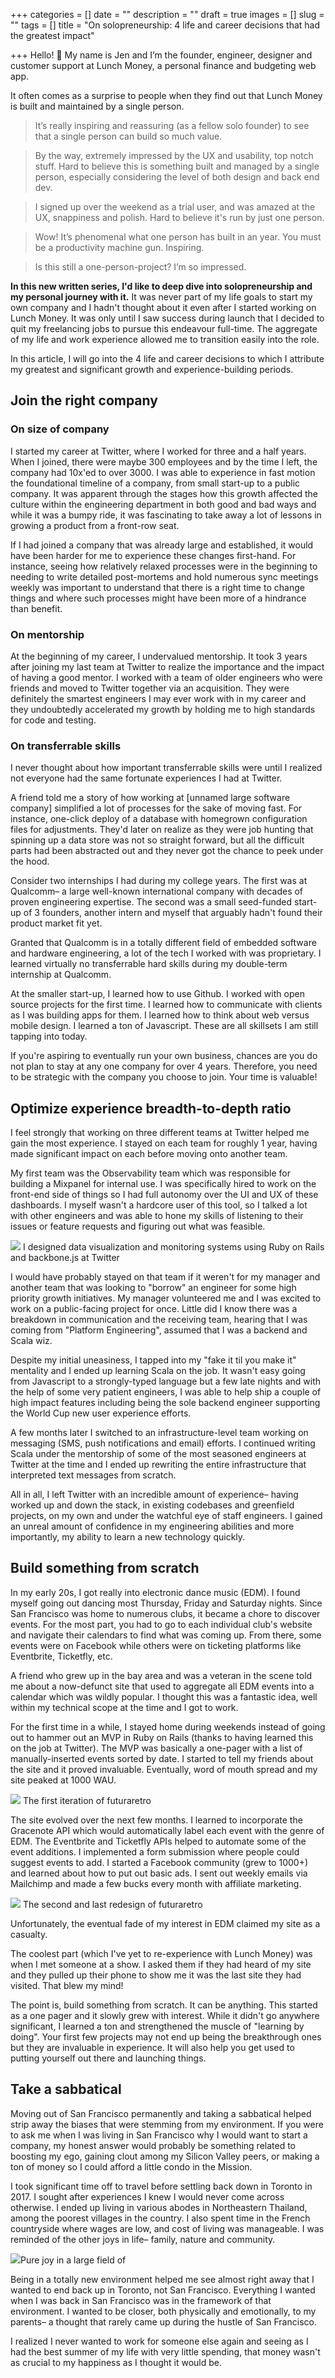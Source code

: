 +++
categories = []
date = ""
description = ""
draft = true
images = []
slug = ""
tags = []
title = "On solopreneurship: 4 life and career decisions that had the greatest impact"

+++
Hello! 👋  My name is Jen and I’m the founder, engineer, designer and customer support at Lunch Money, a personal finance and budgeting web app.

It often comes as a surprise to people when they find out that Lunch Money is built and maintained by a single person.

> It’s really inspiring and reassuring (as a fellow solo founder) to see that a single person can build so much value.

> By the way, extremely impressed by the UX and usability, top notch stuff. Hard to believe this is something built and managed by a single person, especially considering the level of both design and back end dev.

> I signed up over the weekend as a trial user, and was amazed at the UX, snappiness and polish. Hard to believe it's run by just one person.

> Wow! It’s phenomenal what one person has built in an year. You must be a productivity machine gun. Inspiring.

> Is this still a one-person-project? I’m so impressed.

**In this new written series, I'd like to deep dive into solopreneurship and my personal journey with it.** It was never part of my life goals to start my own company and I hadn't thought about it even after I started working on Lunch Money. It was only until I saw success during launch that I decided to quit my freelancing jobs to pursue this endeavour full-time. The aggregate of my life and work experience allowed me to transition easily into the role.

In this article, I will go into the 4 life and career decisions to which I attribute my greatest and significant growth and experience-building periods.

## **Join the right company**

### On size of company

I started my career at Twitter, where I worked for three and a half years. When I joined, there were maybe 300 employees and by the time I left, the company had 10x'ed to over 3000. I was able to experience in fast motion the foundational timeline of a company, from small start-up to a public company. It was apparent through the stages how this growth affected the culture within the engineering department in both good and bad ways and while it was a bumpy ride, it was fascinating to take away a lot of lessons in growing a product from a front-row seat.

If I had joined a company that was already large and established, it would have been harder for me to experience these changes first-hand. For instance, seeing how relatively relaxed processes were in the beginning to needing to write detailed post-mortems and hold numerous sync meetings weekly was important to understand that there is a right time to change things and where such processes might have been more of a hindrance than benefit.

### On mentorship

At the beginning of my career, I undervalued mentorship. It took 3 years after joining my last team at Twitter to realize the importance and the impact of having a good mentor. I worked with a team of older engineers who were friends and moved to Twitter together via an acquisition. They were definitely the smartest engineers I may ever work with in my career and they undoubtedly accelerated my growth by holding me to high standards for code and testing.

### On transferrable skills

I never thought about how important transferrable skills were until I realized not everyone had the same fortunate experiences I had at Twitter. 

A friend told me a story of how working at \[unnamed large software company\] simplified a lot of processes for the sake of moving fast. For instance, one-click deploy of a database with homegrown configuration files for adjustments. They'd later on realize as they were job hunting that spinning up a data store was not so straight forward, but all the difficult parts had been abstracted out and they never got the chance to peek under the hood.

Consider two internships I had during my college years. The first was at Qualcomm– a large well-known international company with decades of proven engineering expertise. The second was a small seed-funded start-up of 3 founders, another intern and myself that arguably hadn't found their product market fit yet.

Granted that Qualcomm is in a totally different field of embedded software and hardware engineering, a lot of the tech I worked with was proprietary. I learned virtually no transferrable hard skills during my double-term internship at Qualcomm.

At the smaller start-up, I learned how to use Github. I worked with open source projects for the first time. I learned how to communicate with clients as I was building apps for them. I learned how to think about web versus mobile design. I learned a ton of Javascript. These are all skillsets I am still tapping into today.

If you're aspiring to eventually run your own business, chances are you do not plan to stay at any one company for over 4 years. Therefore, you need to be strategic with the company you choose to join. Your time is valuable!

## **Optimize experience breadth-to-depth ratio**

I feel strongly that working on three different teams at Twitter helped me gain the most experience. I stayed on each team for roughly 1 year, having made significant impact on each before moving onto another team.

My first team was the Observability team which was responsible for building a Mixpanel for internal use. I was specifically hired to work on the front-end side of things so I had full autonomy over the UI and UX of these dashboards. I myself wasn't a hardcore user of this tool, so I talked a lot with other engineers and was able to hone my skills of listening to their issues or feature requests and figuring out what was feasible.

![](/uploads/observability.png) <span class="caption">I designed data visualization and monitoring systems using Ruby on Rails and backbone.js at Twitter</span>

I would have probably stayed on that team if it weren't for my manager and another team that was looking to "borrow" an engineer for some high priority growth initiatives. My manager volunteered me and I was excited to work on a public-facing project for once. Little did I know there was a breakdown in communication and the receiving team, hearing that I was coming from "Platform Engineering", assumed that I was a backend and Scala wiz.

Despite my initial uneasiness, I tapped into my "fake it til you make it" mentality and I ended up learning Scala on the job. It wasn't easy going from Javascript to a strongly-typed language but a few late nights and with the help of some very patient engineers, I was able to help ship a couple of high impact features including being the sole backend engineer supporting the World Cup new user experience efforts.

A few months later I switched to an infrastructure-level team working on messaging (SMS, push notifications and email) efforts. I continued writing Scala under the mentorship of some of the most seasoned engineers at Twitter at the time and I ended up rewriting the entire infrastructure that interpreted text messages from scratch.

All in all, I left Twitter with an incredible amount of experience– having worked up and down the stack, in existing codebases and greenfield projects, on my own and under the watchful eye of staff engineers. I gained an unreal amount of confidence in my engineering abilities and more importantly, my ability to learn a new technology quickly. 

## **Build something from scratch**

In my early 20s, I got really into electronic dance music (EDM). I found myself going out dancing most Thursday, Friday and Saturday nights. Since San Francisco was home to numerous clubs, it became a chore to discover events. For the most part, you had to go to each individual club's website and navigate their calendars to find what was coming up. From there, some events were on Facebook while others were on ticketing platforms like Eventbrite, Ticketfly, etc. 

A friend who grew up in the bay area and was a veteran in the scene told me about a now-defunct site that used to aggregate all EDM events into a calendar which was wildly popular. I thought this was a fantastic idea, well within my technical scope at the time and I got to work.

For the first time in a while, I stayed home during weekends instead of going out to hammer out an MVP in Ruby on Rails (thanks to having learned this on the job at Twitter). The MVP was basically a one-pager with a list of manually-inserted events sorted by date. I started to tell my friends about the site and it proved invaluable. Eventually, word of mouth spread and my site peaked at 1000 WAU.

![](/uploads/futuraretro1.png)
<span class="caption">The first iteration of futuraretro</span>

The site evolved over the next few months. I learned to incorporate the Gracenote API which would automatically label each event with the genre of EDM. The Eventbrite and Ticketfly APIs helped to automate some of the event additions. I implemented a form submission where people could suggest events to add. I started a Facebook community (grew to 1000+) and learned about how to put out basic ads. I sent out weekly emails via Mailchimp and made a few bucks every month with affiliate marketing.

![](/uploads/futuraretro2.png)
<span class="caption">The second and last redesign of futuraretro</span>

Unfortunately, the eventual fade of my interest in EDM claimed my site as a casualty.

The coolest part (which I've yet to re-experience with Lunch Money) was when I met someone at a show. I asked them if they had heard of my site and they pulled up their phone to show me it was the last site they had visited. That blew my mind!

The point is, build something from scratch. It can be anything. This started as a one pager and it slowly grew with interest. While it didn't go anywhere significant, I learned a ton and strengthened the muscle of "learning by doing". Your first few projects may not end up being the breakthrough ones but they are invaluable in experience. It will also help you get used to putting yourself out there and launching things.

## **Take a sabbatical**

Moving out of San Francisco permanently and taking a sabbatical helped strip away the biases that were stemming from my environment. If you were to ask me when I was living in San Francisco why I would want to start a company, my honest answer would probably be something related to boosting my ego, gaining clout among my Silicon Valley peers, or making a ton of money so I could afford a little condo in the Mission.

I took significant time off to travel before settling back down in Toronto in 2017. I sought after experiences I knew I would never come across otherwise. I ended up living in various abodes in Northeastern Thailand, among the poorest villages in the country. I also spent time in the French countryside where wages are low, and cost of living was manageable. I was reminded of the other joys in life– family, nature and community.

![](/uploads/sabbatical.jpg)<span class="caption">Pure joy in a large field of 

Being in a totally new environment helped me see almost right away that I wanted to end back up in Toronto, not San Francisco. Everything I wanted when I was back in San Francisco was in the framework of that environment. I wanted to be closer, both physically and emotionally, to my parents– a thought that rarely came up during the hustle of San Francisco. 

I realized I never wanted to work for someone else again and seeing as I had the best summer of my life with very little spending, that money wasn't as crucial to my happiness as I thought it would be.